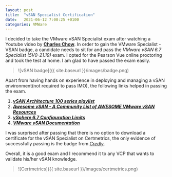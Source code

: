 ```yaml
---
layout: post
title:  "vSAN Specialist Certification"
date:   2021-06-12 7:00:25 +0100
categories: VMWare
---
```


I decided to take the VMware vSAN Specialist exam after watching a Youtube video by [**Charles Chow**](https://www.youtube.com/watch?v=m7taTkgsn00). In order to gain the VMware Specialist - VSAN badge, a candidate needs to sit for and pass the _VMware vSAN 6.7 Specialist (5V0-21.19)_ exam. 
I opted for the Pearson Vue online proctoring and took the test at home. I am glad to have passed the exam easily.


>![vSAN badge]({{ site.baseurl }}/images/badge.png)

Apart from having hands on experience in deploying and managing a vSAN environment(not required to pass IMO), the following links helped in passing the exam.

1. [**_vSAN Architecture 100 series playlist_**](https://www.youtube.com/playlist?list=PLjwkgfjHppDux1XhPB8pW3vS43Aglfq2c)
2. [**_Awesome vSAN - A Community List of AWESOME VMware vSAN Resources_**](https://github.com/valdecircarvalho/awesome-vsan)
3. [**_vSphere 6.7 Configuration Limits_**](https://configmax.vmware.com/guest?vmwareproduct=vSphere&release=vSphere%206.7&categories=7-0)
4. [**_VMware vSAN Documentation_**](https://docs.vmware.com/en/VMware-vSAN/index.html)

I was surprised after passing that there is no option to download a  certificate for the vSAN Specialist on Certmetrics, the only evidence of successfully passing is the badge from [_Credly_](https://www.credly.com/badges/16a6bbca-acc3-4a0b-9f3a-fad5b0eab74f/public_url). 

Overall, it is a good exam and I recommend it to any VCP that wants to validate his/her vSAN knowledge.

>![Certmetrics]({{ site.baseurl }}/images/certmetrics.png)